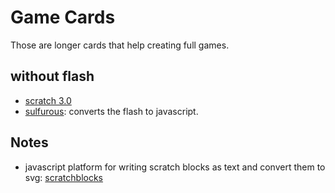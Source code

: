 # Game Cards

Those are longer cards that help creating full games.

## without flash

- [scratch 3.0](https://llk.github.io/scratch-gui/)
- [sulfurous](https://wiki.scratch.mit.edu/wiki/Sulfurous_Player): converts the flash to javascript.

## Notes

- javascript platform for writing scratch blocks as text and convert them to svg: [scratchblocks](http://scratchblocks.github.io/)
